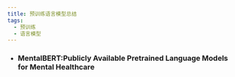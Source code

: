 ```yaml
---
title: 预训练语言模型总结
tags:
  - 预训练
  - 语言模型
---
```



- ### MentalBERT:Publicly Available Pretrained Language Models for Mental Healthcare
